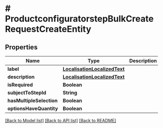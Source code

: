 # # ProductconfiguratorstepBulkCreateRequestCreateEntity


## Properties


Name | Type | Description | Notes
------------ | ------------- | ------------- | -------------
**label**| [**LocalisationLocalizedText**](LocalisationLocalizedText.md) |   | [optional]
**description**| [**LocalisationLocalizedText**](LocalisationLocalizedText.md) |   | [optional]
**isRequired**| **Boolean** |   | [optional]
**subjectToStepId**| **String** |   | [optional]
**hasMultipleSelection**| **Boolean** |   | [optional]
**optionsHaveQuantity**| **Boolean** |   | [optional]


[[Back to Model list]](../../README.md#models) [[Back to API list]](../../README.md#endpoints) [[Back to README]](../../README.md)